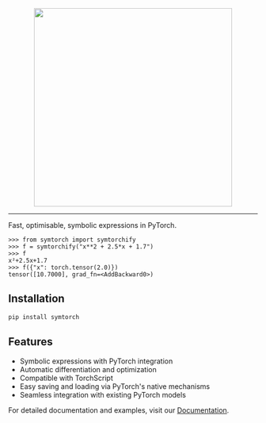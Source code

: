 <div align="center">
<img src="https://raw.githubusercontent.com/jla-gardner/symtorch/main/docs/source/_static/icon-with-text.svg" style="width: min(100%, 400px); height: auto;"/>
</div>

---

Fast, optimisable, symbolic expressions in PyTorch.

```python-repl
>>> from symtorch import symtorchify
>>> f = symtorchify("x**2 + 2.5*x + 1.7")
>>> f
x²+2.5x+1.7
>>> f({"x": torch.tensor(2.0)})
tensor([10.7000], grad_fn=<AddBackward0>)
```

## Installation

```bash
pip install symtorch
```

## Features

- Symbolic expressions with PyTorch integration
- Automatic differentiation and optimization
- Compatible with TorchScript
- Easy saving and loading via PyTorch's native mechanisms
- Seamless integration with existing PyTorch models

For detailed documentation and examples, visit our [Documentation](https://jla-gardner.github.io/symtorch/).

